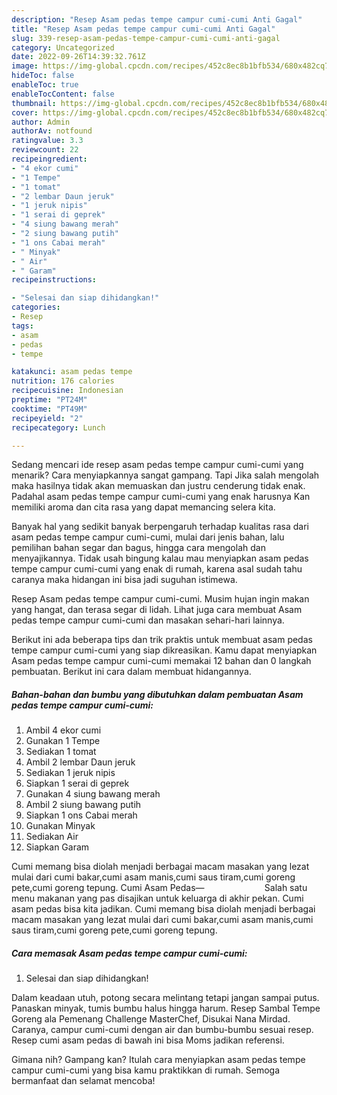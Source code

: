 ```yaml
---
description: "Resep Asam pedas tempe campur cumi-cumi Anti Gagal"
title: "Resep Asam pedas tempe campur cumi-cumi Anti Gagal"
slug: 339-resep-asam-pedas-tempe-campur-cumi-cumi-anti-gagal
category: Uncategorized
date: 2022-09-26T14:39:32.761Z
image: https://img-global.cpcdn.com/recipes/452c8ec8b1bfb534/680x482cq70/asam-pedas-tempe-campur-cumi-cumi-foto-resep-utama.jpg
hideToc: false
enableToc: true
enableTocContent: false
thumbnail: https://img-global.cpcdn.com/recipes/452c8ec8b1bfb534/680x482cq70/asam-pedas-tempe-campur-cumi-cumi-foto-resep-utama.jpg
cover: https://img-global.cpcdn.com/recipes/452c8ec8b1bfb534/680x482cq70/asam-pedas-tempe-campur-cumi-cumi-foto-resep-utama.jpg
author: Admin
authorAv: notfound
ratingvalue: 3.3
reviewcount: 22
recipeingredient:
- "4 ekor cumi"
- "1 Tempe"
- "1 tomat"
- "2 lembar Daun jeruk"
- "1 jeruk nipis"
- "1 serai di geprek"
- "4 siung bawang merah"
- "2 siung bawang putih"
- "1 ons Cabai merah"
- " Minyak"
- " Air"
- " Garam"
recipeinstructions:

- "Selesai dan siap dihidangkan!"
categories:
- Resep
tags:
- asam
- pedas
- tempe

katakunci: asam pedas tempe 
nutrition: 176 calories
recipecuisine: Indonesian
preptime: "PT24M"
cooktime: "PT49M"
recipeyield: "2"
recipecategory: Lunch

---
```



Sedang mencari ide resep asam pedas tempe campur cumi-cumi yang menarik? Cara menyiapkannya sangat gampang. Tapi Jika salah mengolah maka hasilnya tidak akan memuaskan dan justru cenderung tidak enak. Padahal asam pedas tempe campur cumi-cumi yang enak harusnya Kan memiliki aroma dan cita rasa yang dapat memancing selera kita.


Banyak hal yang sedikit banyak berpengaruh terhadap kualitas rasa dari asam pedas tempe campur cumi-cumi, mulai dari jenis bahan, lalu pemilihan bahan segar dan bagus, hingga cara mengolah dan menyajikannya. Tidak usah bingung kalau mau menyiapkan asam pedas tempe campur cumi-cumi yang enak di rumah, karena asal sudah tahu caranya maka hidangan ini bisa jadi suguhan istimewa.

Resep Asam pedas tempe campur cumi-cumi. Musim hujan ingin makan yang hangat, dan terasa segar di lidah. Lihat juga cara membuat Asam pedas tempe campur cumi-cumi dan masakan sehari-hari lainnya.


Berikut ini ada beberapa tips dan trik praktis untuk membuat asam pedas tempe campur cumi-cumi yang siap dikreasikan. Kamu dapat menyiapkan Asam pedas tempe campur cumi-cumi memakai 12 bahan dan 0 langkah pembuatan. Berikut ini cara dalam membuat hidangannya.

<!--inarticleads1-->

##### Bahan-bahan dan bumbu yang dibutuhkan dalam pembuatan Asam pedas tempe campur cumi-cumi:

1. Ambil 4 ekor cumi
1. Gunakan 1 Tempe
1. Sediakan 1 tomat
1. Ambil 2 lembar Daun jeruk
1. Sediakan 1 jeruk nipis
1. Siapkan 1 serai di geprek
1. Gunakan 4 siung bawang merah
1. Ambil 2 siung bawang putih
1. Siapkan 1 ons Cabai merah
1. Gunakan  Minyak
1. Sediakan  Air
1. Siapkan  Garam


Cumi memang bisa diolah menjadi berbagai macam masakan yang lezat mulai dari cumi bakar,cumi asam manis,cumi saus tiram,cumi goreng pete,cumi goreng tepung. Cumi Asam Pedas—⠀⠀⠀⠀⠀⠀⠀⠀⠀ Salah satu menu makanan yang pas disajikan untuk keluarga di akhir pekan. Cumi asam pedas bisa kita jadikan. Cumi memang bisa diolah menjadi berbagai macam masakan yang lezat mulai dari cumi bakar,cumi asam manis,cumi saus tiram,cumi goreng pete,cumi goreng tepung. 

<!--inarticleads2-->

##### Cara memasak Asam pedas tempe campur cumi-cumi:


1. Selesai dan siap dihidangkan!

Dalam keadaan utuh, potong secara melintang tetapi jangan sampai putus. Panaskan minyak, tumis bumbu halus hingga harum. Resep Sambal Tempe Goreng ala Pemenang Challenge MasterChef, Disukai Nana Mirdad. Caranya, campur cumi-cumi dengan air dan bumbu-bumbu sesuai resep. Resep cumi asam pedas di bawah ini bisa Moms jadikan referensi. 

Gimana nih? Gampang kan? Itulah cara menyiapkan asam pedas tempe campur cumi-cumi yang bisa kamu praktikkan di rumah. Semoga bermanfaat dan selamat mencoba!
